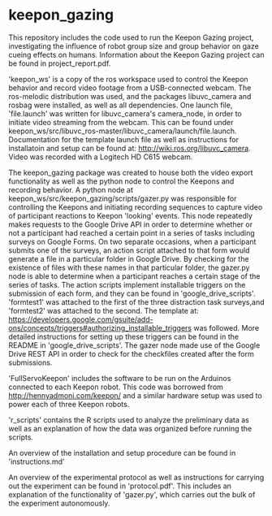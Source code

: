 # keepon_gazing

This repository includes the code used to run the Keepon Gazing project, investigating the influence of robot group size and group behavior on gaze cueing effects on humans. Information about the Keepon Gazing project can be found in project_report.pdf.

'keepon_ws' is a copy of the ros workspace used to control the Keepon behavior and record video footage from a USB-connected webcam. The ros-melodic distribution was used, and the packages libuvc_camera and rosbag were installed, as well as all dependencies. One launch file, 'file.launch' was written for libuvc_camera's camera_node, in order to initiate video streaming from the webcam. This can be found under keepon_ws/src/libuvc_ros-master/libuvc_camera/launch/file.launch. Documentation for the template launch file as well as instructions for installatoin and setup can be found at: http://wiki.ros.org/libuvc_camera. Video was recorded with a Logitech HD C615 webcam.

The keepon_gazing package was created to house both the video export functionality as well as the python node to control the Keepons and recording behavior. A python node at keepon_ws/src/keepon_gazing/scripts/gazer.py was responsible for controlling the Keepons and initiating recording sequences to capture video of participant reactions to Keepon 'looking' events. This node repeatedly makes requests to the Google Drive API in order to determine whether or not a participant had reached a certain point in a series of tasks including surveys on Google Forms. On two separate occasions, when a participant submits one of the surveys, an action script attached to that form would generate a file in a particular folder in Google Drive. By checking for the existence of files with these names in that particular folder, the gazer.py node is able to determine when a participant reaches a certain stage of the series of tasks. The action scripts implement installable triggers on the submission of each form, and they can be found in 'google_drive_scripts'. 'formtest1' was attached to the first of the three distraction task surveys,and 'formtest2' was attached to the second. The template at: https://developers.google.com/gsuite/add-ons/concepts/triggers#authorizing_installable_triggers was followed. More detailed instructions for setting up these triggers can be found in the README in 'google_drive_scripts'. The gazer node made use of the Google Drive REST API in order to check for the checkfiles created after the form submissions.

'FullServoKeepon' includes the software to be run on the Arduinos connected to each Keepon robot. This code was borrowed from http://hennyadmoni.com/keepon/ and a similar hardware setup was used to power each of three Keepon robots.

'r_scripts' contains the R scripts used to analyze the preliminary data as well as an explanation of how the data was organized before running the scripts.

An overview of the installation and setup procedure can be found in 'instructions.md'

An overview of the experimental protocol as well as instructions for carrying out the experiment can be found in 'protocol.pdf'. This includes an explanation of the functionality of 'gazer.py', which carries out the bulk of the experiment autonomously.
